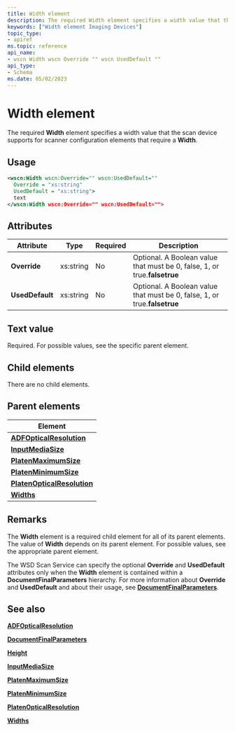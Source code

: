 ```yaml
---
title: Width element
description: The required Width element specifies a width value that the scan device supports for scanner configuration elements that require a Width.
keywords: ["Width element Imaging Devices"]
topic_type:
- apiref
ms.topic: reference
api_name:
- wscn Width wscn Override "" wscn UsedDefault ""
api_type:
- Schema
ms.date: 05/02/2023
---
```


# Width element

The required **Width** element specifies a width value that the scan device supports for scanner configuration elements that require a **Width**.

## Usage

```xml
<wscn:Width wscn:Override="" wscn:UsedDefault=""
  Override = "xs:string"
  UsedDefault = "xs:string">
  text
</wscn:Width wscn:Override="" wscn:UsedDefault="">
```

## Attributes

| Attribute | Type | Required | Description |
|--|--|--|--|
| **Override** | xs:string | No | Optional. A Boolean value that must be 0, false, 1, or true.**falsetrue** |
| **UsedDefault** | xs:string | No | Optional. A Boolean value that must be 0, false, 1, or true.**falsetrue** |

## Text value

Required. For possible values, see the specific parent element.

## Child elements

There are no child elements.

## Parent elements

| Element |
|--|
| [**ADFOpticalResolution**](adfopticalresolution.md) |
| [**InputMediaSize**](inputmediasize.md) |
| [**PlatenMaximumSize**](platenmaximumsize.md) |
| [**PlatenMinimumSize**](platenminimumsize.md) |
| [**PlatenOpticalResolution**](platenopticalresolution.md) |
| [**Widths**](widths.md) |

## Remarks

The **Width** element is a required child element for all of its parent elements. The value of **Width** depends on its parent element. For possible values, see the appropriate parent element.

The WSD Scan Service can specify the optional **Override** and **UsedDefault** attributes only when the **Width** element is contained within a **DocumentFinalParameters** hierarchy. For more information about **Override** and **UsedDefault** and about their usage, see [**DocumentFinalParameters**](documentfinalparameters.md).

## See also

[**ADFOpticalResolution**](adfopticalresolution.md)

[**DocumentFinalParameters**](documentfinalparameters.md)

[**Height**](height.md)

[**InputMediaSize**](inputmediasize.md)

[**PlatenMaximumSize**](platenmaximumsize.md)

[**PlatenMinimumSize**](platenminimumsize.md)

[**PlatenOpticalResolution**](platenopticalresolution.md)

[**Widths**](widths.md)
